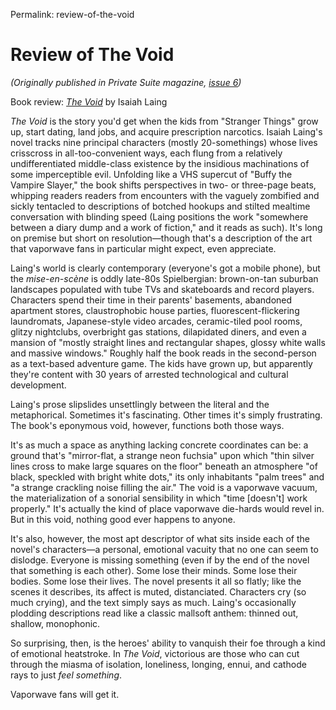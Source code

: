 Permalink: review-of-the-void

# Review of The Void

_(Originally published in Private Suite magazine, [issue 6](https://privatesuitemag.com/issue/6/))_

Book review: [_The Void_](https://www.amazon.com/Void-Isaiah-Laing/dp/172713320X) by Isaiah Laing

_The Void_ is the story you'd get when the kids from "Stranger Things" grow up, start dating, land jobs, and acquire prescription narcotics. Isaiah Laing's novel tracks nine principal characters (mostly 20-somethings) whose lives crisscross in all-too-convenient ways, each flung from a relatively undifferentiated middle-class existence by the insidious machinations of some imperceptible evil. Unfolding like a VHS supercut of "Buffy the Vampire Slayer," the book shifts perspectives in two- or three-page beats, whipping readers readers from encounters with the vaguely zombified and sickly tentacled to descriptions of botched hookups and stilted mealtime conversation with blinding speed (Laing positions the work "somewhere between a diary dump and a work of fiction," and it reads as such). It's long on premise but short on resolution—though that's a description of the art that vaporwave fans in particular might expect, even appreciate.

Laing's world is clearly contemporary (everyone's got a mobile phone), but the _mise-en-scène_ is oddly late-80s Spielbergian: brown-on-tan suburban landscapes populated with tube TVs and skateboards and record players. Characters spend their time in their parents' basements, abandoned apartment stores, claustrophobic house parties, fluorescent-flickering laundromats, Japanese-style video arcades, ceramic-tiled pool rooms, glitzy nightclubs, overbright gas stations, dilapidated diners, and even a mansion of "mostly straight lines and rectangular shapes, glossy white walls and massive windows." Roughly half the book reads in the second-person as a text-based adventure game. The kids have grown up, but apparently they're content with 30 years of arrested technological and cultural development.

Laing's prose slipslides unsettlingly between the literal and the metaphorical. Sometimes it's fascinating. Other times it's simply frustrating. The book's eponymous void, however, functions both those ways.

It's as much a space as anything lacking concrete coordinates can be: a ground that's "mirror-flat, a strange neon fuchsia" upon which "thin silver lines cross to make large squares on the floor" beneath an atmosphere "of black, speckled with bright white dots," its only inhabitants "palm trees" and "a strange crackling noise filling the air." The void is a vaporwave vacuum, the materialization of a sonorial sensibility in which "time [doesn't] work properly." It's actually the kind of place vaporwave die-hards would revel in. But in this void, nothing good ever happens to anyone.

It's also, however, the most apt descriptor of what sits inside each of the novel's characters—a personal, emotional vacuity that no one can seem to dislodge. Everyone is missing something (even if by the end of the novel that something is each other). Some lose their minds. Some lose their bodies. Some lose their lives. The novel presents it all so flatly; like the scenes it describes, its affect is muted, distanciated. Characters cry (so much crying), and the text simply says as much. Laing's occasionally plodding descriptions read like a classic mallsoft anthem: thinned out, shallow, monophonic.

So surprising, then, is the heroes' ability to vanquish their foe through a kind of emotional heatstroke. In _The Void_, victorious are those who can cut through the miasma of isolation, loneliness, longing, ennui, and cathode rays to just _feel something_.

Vaporwave fans will get it.
